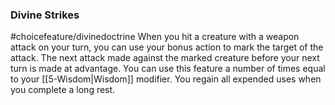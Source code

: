 ### Divine Strikes
#choicefeature/divinedoctrine
When you hit a creature with a weapon attack on your turn, you can use your bonus action to mark the target of the attack. The next attack made against the marked creature before your next turn is made at advantage. You can use this feature a number of times equal to your [[5-Wisdom|Wisdom]] modifier. You regain all expended uses when you complete a long rest.